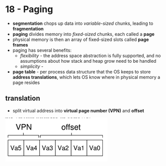 # 18 - Paging
- **segmentation** chops up data into _variable-sized_ chunks, leading to **fragmentation**
- **paging** divides memory into _fixed-sized_ chunks, each called a **page**
- physical memory is then an array of fixed-sized slots called **page frames**
- paging has several benefits:
  - _flexibility_ - the address space abstraction is fully supported, and no assumptions about how stack and heap grow need to be handled
  - _simplicity_ -
- **page table** - per process data structure that the OS keeps to store **address translations**, which lets OS know where in physical memory a page resides

## translation
- split virtual address into **virtual page number (VPN)** and **offset**

![translation](translation.png)